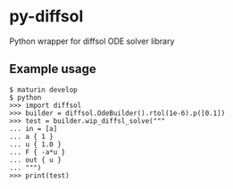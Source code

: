 # py-diffsol

Python wrapper for diffsol ODE solver library

## Example usage

    $ maturin develop
    $ python
    >>> import diffsol
    >>> builder = diffsol.OdeBuilder().rtol(1e-6).p([0.1])
    >>> test = builder.wip_diffsl_solve("""
    ... in = [a]
    ... a { 1 }
    ... u { 1.0 }
    ... F { -a*u }
    ... out { u }
    ... """)
    >>> print(test)
